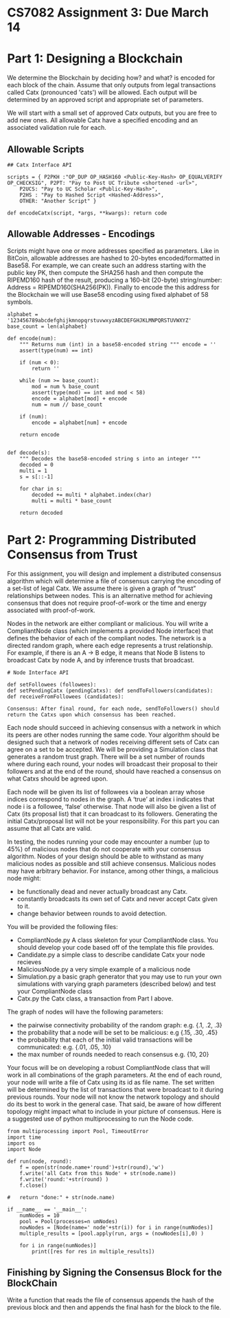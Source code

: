 CS7082 Assignment 3: Due March 14
==================================================================================


Part 1: Designing a Blockchain
==================================================================================

We determine the Blockchain by deciding how? and what? is encoded for each block of the chain. Assume that only outputs from legal transactions called Catx (pronounced 'cats') will be allowed. Each output will be determined by an approved script and appropriate set of parameters.

We will start with a small set of approved Catx outputs, but you are free to add new ones. All allowable Catx have a specified encoding and an associated validation rule for each.

Allowable Scripts
--------------------

    ## Catx Interface API

    scripts ​=​ { ​P2PKH​ :​"OP_DUP OP_HASH160 <Public-Key-Hash> OP_EQUALVERIFY OP_CHECKSIG"​, ​P2PT​: ​"Pay to Post UC Tribute <shortened -url>"​,
        P2UCS​: ​"Pay to UC Scholar <Public-Key-Hash>"​,
        P2HS​ : ​"Pay to Hashed Script <Hashed-Address>"​,
        OTHER​: ​"Another Script"​ }

    def​ ​encodeCatx​(script, ​*​args, ​**​kwargs): ​return​ code


Allowable Addresses - Encodings
-----------------------------------

Scripts might have one or more addresses specified as parameters. Like in BitCoin, allowable addresses are hashed to 20-bytes encoded/formatted in Base58. For example, we can create such an address starting with the public key PK, then compute the SHA256 hash and then compute the RIPEMD160 hash of the result, producing a 160-bit (20-byte) string/number: Address = RIPEMD160(SHA256(PK)). Finally to encode the this address for the Blockchain we will use Base58 encoding using fixed alphabet of 58 symbols.

    alphabet ​=​ ​'123456789abcdefghijkmnopqrstuvwxyzABCDEFGHJKLMNPQRSTUVWXYZ'
    base_count ​=​ ​len​(alphabet)

    def​ ​encode​(num):
        """ Returns num (int) in a base58-encoded string """ encode ​=​ ​''
        assert​(​type​(num) ​==​ ​int​)

        if​ (num ​<​ ​0​):
            return​ ​''

        while​ (num ​>=​ base_count):
            mod ​=​ num ​%​ base_count
            assert​(​type​(mod) ​==​ ​int​ ​and​ mod ​<​ ​58​)
            encode ​=​ alphabet[mod] ​+​ encode
            num ​=​ num ​//​ base_count

        if​ (num):
            encode ​=​ alphabet[num] ​+​ encode

        return​ encode


    def​ ​decode​(s):
        """ Decodes the base58-encoded string s into an integer """
        decoded ​=​ ​0
        multi ​=​ ​1
        s ​=​ s[::​-​1​]

        for​ char ​in​ s:
            decoded ​+=​ multi ​*​ alphabet.index(char)
            multi = multi ​*​ base_count

        return​ decoded




Part 2: Programming Distributed Consensus from Trust
==================================================================

For this assignment, you will design and implement a distributed consensus algorithm which will determine a file of consensus carrying the encoding of a set-list of legal Catx. We assume there is given a graph of “trust” relationships between nodes. This is an alternative method for achieving consensus that does not require proof-of-work or the time and energy associated with proof-of-work.

Nodes in the network are either compliant or malicious. You will write a CompliantNode class (which implements a provided Node interface) that defines the behavior of each of the compliant nodes. The network is a directed random graph, where each edge represents a trust relationship. For example, if there is an A → B edge, it means that Node B listens to broadcast Catx by node A, and by inference trusts that broadcast.


    # Node Interface API

    def​ ​setFollowees​ (followees):
    def​ ​setPendingCatx​ (pendingCatxs): def​ ​sendToFollowers​(candidates):
    def​ ​receiveFromFollowees​ (candidates):

    Consensus: After final ​round​, ​for​ each node, sendToFollowers() should ​return​ the Catxs upon which consensus has been reached.



Each node should succeed in achieving consensus with a network in which its peers are other nodes running the same code. Your algorithm should be designed such that a network of nodes receiving different sets of Catx can agree on a set to be accepted. We will be providing a Simulation class that generates a random trust graph. There will be a set number of rounds where during each round, your nodes will broadcast their proposal to their followers and at the end of the round, should have reached a consensus on what Catxs should be agreed upon.

Each node will be given its list of followees via a boolean array whose indices correspond to nodes in the graph. A ‘true’ at index i indicates that node i is a followee, ‘false’ otherwise. That node will also be given a list of Catx (its proposal list) that it can broadcast to its followers. Generating the initial Catx/proposal list will not be your responsibility. For this part you can assume that all Catx are valid.

In testing, the nodes running your code may encounter a number (up to 45%) of malicious nodes that do not cooperate with your consensus algorithm. Nodes of your design should be able to withstand as many malicious nodes as possible and still achieve consensus. Malicious nodes may have arbitrary behavior. For instance, among other things, a malicious node might:

   * be functionally dead and never actually broadcast any Catx.
   * constantly broadcasts its own set of Catx and never accept Catx given to it.
   * change behavior between rounds to avoid detection.


You will be provided the following files:

   * CompliantNode.py A class skeleton for your CompliantNode class. You should develop your code based off of the template this file provides.
   * Candidate.py a simple class to describe candidate Catx your node recieves
   * MaliciousNode.py a very simple example of a malicious node
   * Simulation.py a basic graph generator that you may use to run your own simulations with varying graph parameters (described below) and test your CompliantNode class
   * Catx.py the Catx class, a transaction from Part I above.


The graph of nodes will have the following parameters:

   * the pairwise connectivity probability of the random graph: e.g. {.1, .2, .3}
   * the probability that a node will be set to be malicious: e.g {.15, .30, .45}
   * the probability that each of the initial valid transactions will be communicated:
       e.g. {.01, .05, .10}
   * the max number of rounds needed to reach consensus e.g. {10, 20}

Your focus will be on developing a robust CompliantNode class that will work in all combinations of the graph parameters. At the end of each round, your node will write a file of Catx using its id as file name. The set written will be determined by the list of transactions that were broadcast to it during previous rounds. Your node will not know the network topology and should do its best to work in the general case. That said, be aware of how different topology might impact what to include in your picture of consensus. Here is a suggested use of python multiprocessing to run the Node code.


    from​ multiprocessing ​import​ Pool, ​TimeoutError
    import​ time
    import​ os
    import​ Node

    def​ ​run​(node, round):
        f ​=​ ​open​(​str​(node.name​+​'round'​)​+​str​(​round​),​'w'​)
        f.write(​'all Catx from this Node'​ ​+​ ​str​(node.name))
        f.write(​'round:'​+​str​(​round)​ )
        f.close()

    #   return "done:" + str(node.name)

    if​ ​__name__​ ​==​ ​'__main__'​:
        numNodes ​=​ ​10
        pool ​=​ Pool(​processes​=n​ umNodes)
        nowNodes ​=​ [Node(​name​='​ node'​+​str​(i)) ​for​ i ​in​ ​range​(numNodes)]
        multiple_results ​=​ [pool.apply(run, ​args​ ​=​ (nowNodes[i],​0)​ )

        for​ i ​in range​(numNodes)]
            print​([res ​for​ res ​in​ multiple_results])


Finishing by Signing the Consensus Block for the BlockChain
--------------------------------------------------------------------

Write a function that reads the file of consensus appends the hash of the previous block and then and appends the final hash for the block to the file.
